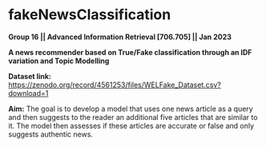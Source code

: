 # fakeNewsClassification

**Group 16 || Advanced Information Retrieval [706.705] || Jan 2023**


**A news recommender based on True/Fake classification through an IDF variation and Topic Modelling**

**Dataset link:** https://zenodo.org/record/4561253/files/WELFake_Dataset.csv?download=1


**Aim:** The goal is to develop a model that uses one news article as a query and then suggests to the reader an additional five articles that are similar to it. The model then assesses if these articles are accurate or false and only suggests authentic news.
 
